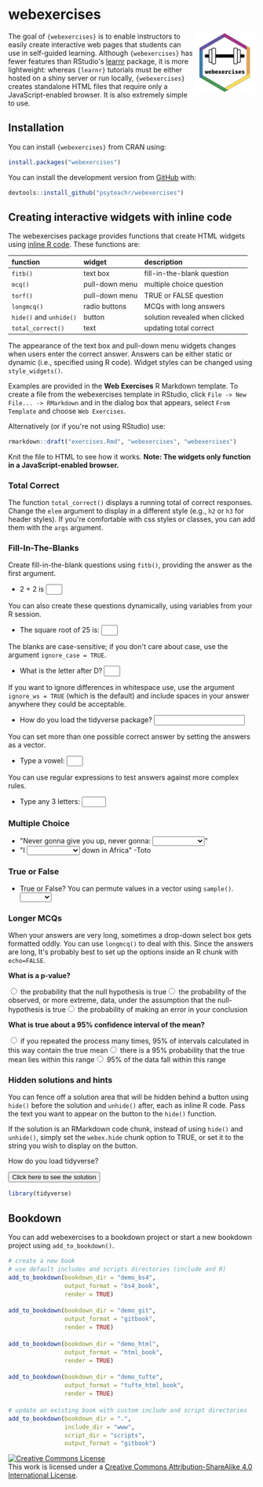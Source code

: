# webexercises

<!-- rmarkdown v1 -->

<img src="../man/figures/logo.png" style="float:right; max-width:280px; width: 25%;" />




The goal of `{webexercises}` is to enable instructors to easily create interactive web pages that students can use in self-guided learning. Although `{webexercises}` has fewer features than RStudio's [learnr](https://rstudio.github.io/learnr/) package, it is more lightweight: whereas `{learnr}` tutorials must be either hosted on a shiny server or run locally, `{webexercises}` creates standalone HTML files that require only a JavaScript-enabled browser. It is also extremely simple to use.

## Installation

You can install `{webexercises}` from CRAN using:


```r
install.packages("webexercises")
```

You can install the development version from [GitHub](https://github.com/PsyTeachR/webexercises) with:


```r
devtools::install_github("psyteachr/webexercises")
```

## Creating interactive widgets with inline code

The webexercises package provides functions that create HTML widgets using [inline R code](https://github.com/rstudio/cheatsheets/raw/master/rmarkdown-2.0.pdf).  These functions are:

| function                | widget         | description                    |
|:------------------------|:---------------|:-------------------------------|
| `fitb()`                | text box       | fill-in-the-blank question     |
| `mcq()`                 | pull-down menu | multiple choice question       |
| `torf()`                | pull-down menu | TRUE or FALSE question         |
| `longmcq()`             | radio buttons  | MCQs with long answers         |
| `hide()` and `unhide()` | button         | solution revealed when clicked |
| `total_correct()`       | text           | updating total correct         |

The appearance of the text box and pull-down menu widgets changes when users enter the correct answer. Answers can be either static or dynamic (i.e., specified using R code). Widget styles can be changed using `style_widgets()`.

Examples are provided in the **Web Exercises** R Markdown template. To create a file from the webexercises template in RStudio, click `File -> New File... -> RMarkdown` and in the dialog box that appears, select `From Template` and choose `Web Exercises`.

Alternatively (or if you're not using RStudio) use:


```r
rmarkdown::draft("exercises.Rmd", "webexercises", "webexercises")
```

Knit the file to HTML to see how it works. **Note: The widgets only function in a JavaScript-enabled browser.**

### Total Correct 

The function `total_correct()` displays a running total of correct responses. Change the `elem` argument to display in a different style (e.g., `h2` or `h3` for header styles). If you're comfortable with css styles or classes, you can add them with the `args` argument. 

<h3 style='color:#003366;' id="webex-total_correct"></h3>



### Fill-In-The-Blanks

Create fill-in-the-blank questions using `fitb()`, providing the answer as the first argument.

- 2 + 2 is <input class='webex-solveme nospaces' size='1' data-answer='["4"]'/>

You can also create these questions dynamically, using variables from your R session.



- The square root of 25 is: <input class='webex-solveme nospaces' size='1' data-answer='["5"]'/>

The blanks are case-sensitive; if you don't care about case, use the argument `ignore_case = TRUE`.

- What is the letter after D? <input class='webex-solveme nospaces ignorecase' size='1' data-answer='["E"]'/>

If you want to ignore differences in whitespace use, use the argument `ignore_ws = TRUE` (which is the default) and include spaces in your answer anywhere they could be acceptable.

- How do you load the tidyverse package? <input class='webex-solveme nospaces' size='20' data-answer='["library( tidyverse )","library( \"tidyverse\" )","library( &apos;tidyverse&apos; )"]'/>

You can set more than one possible correct answer by setting the answers as a vector.

- Type a vowel: <input class='webex-solveme nospaces ignorecase' size='1' data-answer='["A","E","I","O","U"]'/>

You can use regular expressions to test answers against more complex rules.

- Type any 3 letters: <input class='webex-solveme nospaces regex' size='3' data-answer='["^[a-zA-Z]{3}$"]'/>

### Multiple Choice

- "Never gonna give you up, never gonna: <select class='webex-select'><option value='blank'></option><option value=''>let you go</option><option value=''>turn you down</option><option value=''>run away</option><option value='answer'>let you down</option></select>"
- "I <select class='webex-select'><option value='blank'></option><option value='answer'>bless the rains</option><option value=''>guess it rains</option><option value=''>sense the rain</option></select> down in Africa" -Toto

### True or False

- True or False? You can permute values in a vector using `sample()`. <select class='webex-select'><option value='blank'></option><option value='answer'>TRUE</option><option value=''>FALSE</option></select>

### Longer MCQs

When your answers are very long, sometimes a drop-down select box gets formatted oddly. You can use `longmcq()` to deal with this. Since the answers are long, It's probably best to set up the options inside an R chunk with `echo=FALSE`. 

**What is a p-value?**



<div class='webex-radiogroup' id='radio_YCIYOSVUNR'><label><input type="radio" autocomplete="off" name="radio_YCIYOSVUNR" value=""></input> <span>the probability that the null hypothesis is true</span></label><label><input type="radio" autocomplete="off" name="radio_YCIYOSVUNR" value="answer"></input> <span>the probability of the observed, or more extreme, data, under the assumption that the null-hypothesis is true</span></label><label><input type="radio" autocomplete="off" name="radio_YCIYOSVUNR" value=""></input> <span>the probability of making an error in your conclusion</span></label></div>


**What is true about a 95% confidence interval of the mean?**



<div class='webex-radiogroup' id='radio_YLKDOVSDAF'><label><input type="radio" autocomplete="off" name="radio_YLKDOVSDAF" value="answer"></input> <span>if you repeated the process many times, 95% of intervals calculated in this way contain the true mean</span></label><label><input type="radio" autocomplete="off" name="radio_YLKDOVSDAF" value=""></input> <span>there is a 95% probability that the true mean lies within this range</span></label><label><input type="radio" autocomplete="off" name="radio_YLKDOVSDAF" value=""></input> <span>95% of the data fall within this range</span></label></div>


### Hidden solutions and hints

You can fence off a solution area that will be hidden behind a button using `hide()` before the solution and `unhide()` after, each as inline R code.  Pass the text you want to appear on the button to the `hide()` function.

If the solution is an RMarkdown code chunk, instead of using `hide()` and `unhide()`, simply set the `webex.hide` chunk option to TRUE, or set it to the string you wish to display on the button.

How do you load tidyverse?


<div class='webex-solution'><button>Click here to see the solution</button>



```r
library(tidyverse)
```


</div>


## Bookdown

You can add webexercises to a bookdown project or start a new bookdown project using `add_to_bookdown()`.


```r
# create a new book
# use default includes and scripts directories (include and R)
add_to_bookdown(bookdown_dir = "demo_bs4",
                output_format = "bs4_book",
                render = TRUE)

add_to_bookdown(bookdown_dir = "demo_git",
                output_format = "gitbook",
                render = TRUE)

add_to_bookdown(bookdown_dir = "demo_html",
                output_format = "html_book",
                render = TRUE)

add_to_bookdown(bookdown_dir = "demo_tufte",
                output_format = "tufte_html_book",
                render = TRUE)

# update an existing book with custom include and script directories
add_to_bookdown(bookdown_dir = ".",
                include_dir = "www",
                script_dir = "scripts",
                output_format = "gitbook")
```


<a rel="license" href="https://creativecommons.org/licenses/by-sa/4.0/"><img alt="Creative Commons License" style="border-width:0" src="https://i.creativecommons.org/l/by-sa/4.0/88x31.png" /></a><br />This work is licensed under a <a rel="license" href="https://creativecommons.org/licenses/by-sa/4.0/">Creative Commons Attribution-ShareAlike 4.0 International License</a>.

<script>

/* update total correct if #webex-total_correct exists */
update_total_correct = function() {
  console.log("webex: update total_correct");

  if (t = document.getElementById("webex-total_correct")) {
    var correct = document.getElementsByClassName("webex-correct").length;
    var solvemes = document.getElementsByClassName("webex-solveme").length;
    var radiogroups = document.getElementsByClassName("webex-radiogroup").length;
    var selects = document.getElementsByClassName("webex-select").length;
    
    t.innerHTML = correct + " of " + (solvemes + radiogroups + selects) + " correct";
  }
}

/* webex-solution button toggling function */
b_func = function() {
  console.log("webex: toggle hide");
  
  var cl = this.parentElement.classList;
  if (cl.contains('open')) {
    cl.remove("open");
  } else {
    cl.add("open");
  }
}

/* function for checking solveme answers */
solveme_func = function(e) {
  console.log("webex: check solveme");

  var real_answers = JSON.parse(this.dataset.answer);
  var my_answer = this.value;
  var cl = this.classList;
  if (cl.contains("ignorecase")) {
    my_answer = my_answer.toLowerCase();
  }
  if (cl.contains("nospaces")) {
    my_answer = my_answer.replace(/ /g, "")
  }

  if (my_answer == "") {
    cl.remove("webex-correct");
    cl.remove("webex-incorrect");
  } else if (real_answers.includes(my_answer)) {
    cl.add("webex-correct");
    cl.remove("webex-incorrect");
  } else {
    cl.add("webex-incorrect");
    cl.remove("webex-correct");
  }

  // match numeric answers within a specified tolerance
  if(this.dataset.tol > 0){
    var tol = JSON.parse(this.dataset.tol);
    var matches = real_answers.map(x => Math.abs(x - my_answer) < tol)
    if (matches.reduce((a, b) => a + b, 0) > 0) {
      cl.add("webex-correct");
    } else {
      cl.remove("webex-correct");
    }
  }

  // added regex bit
  if (cl.contains("regex")){
    answer_regex = RegExp(real_answers.join("|"))
    if (answer_regex.test(my_answer)) {
      cl.add("webex-correct");
    }
  }

  update_total_correct();
}

/* function for checking select answers */
select_func = function(e) {
  console.log("webex: check select");
  
  var cl = this.classList
  
  /* add style */
  cl.remove("webex-incorrect");
  cl.remove("webex-correct");
  if (this.value == "answer") {
    cl.add("webex-correct");
  } else if (this.value != "blank") {
    cl.add("webex-incorrect");
  }
  
  update_total_correct();
}

/* function for checking radiogroups answers */
radiogroups_func = function(e) {
  console.log("webex: check radiogroups");

  var checked_button = document.querySelector('input[name=' + this.id + ']:checked');
  var cl = checked_button.parentElement.classList;
  var labels = checked_button.parentElement.parentElement.children;
  
  /* get rid of styles */
  for (i = 0; i < labels.length; i++) {
    labels[i].classList.remove("webex-incorrect");
    labels[i].classList.remove("webex-correct");
  }
  
  /* add style */
  if (checked_button.value == "answer") {
    cl.add("webex-correct");
  } else {
    cl.add("webex-incorrect");
  }
  
  update_total_correct();
}

window.onload = function() {
  console.log("onload");
  /* set up solution buttons */
  var buttons = document.getElementsByTagName("button");

  for (var i = 0; i < buttons.length; i++) {
    if (buttons[i].parentElement.classList.contains('webex-solution')) {
      buttons[i].onclick = b_func;
    }
  }

  /* set up webex-solveme inputs */
  var solveme = document.getElementsByClassName("webex-solveme");

  for (var i = 0; i < solveme.length; i++) {
    /* make sure input boxes don't auto-anything */
    solveme[i].setAttribute("autocomplete","off");
    solveme[i].setAttribute("autocorrect", "off");
    solveme[i].setAttribute("autocapitalize", "off");
    solveme[i].setAttribute("spellcheck", "false");
    solveme[i].value = "";

    /* adjust answer for ignorecase or nospaces */
    var cl = solveme[i].classList;
    var real_answer = solveme[i].dataset.answer;
    if (cl.contains("ignorecase")) {
      real_answer = real_answer.toLowerCase();
    }
    if (cl.contains("nospaces")) {
      real_answer = real_answer.replace(/ /g, "");
    }
    solveme[i].dataset.answer = real_answer;

    /* attach checking function */
    solveme[i].onkeyup = solveme_func;
    solveme[i].onchange = solveme_func;
  }
  
  /* set up radiogroups */
  var radiogroups = document.getElementsByClassName("webex-radiogroup");
  for (var i = 0; i < radiogroups.length; i++) {
    radiogroups[i].onchange = radiogroups_func;
  }
  
  /* set up selects */
  var selects = document.getElementsByClassName("webex-select");
  for (var i = 0; i < selects.length; i++) {
    selects[i].onchange = select_func;
  }

  update_total_correct();
}

</script>

